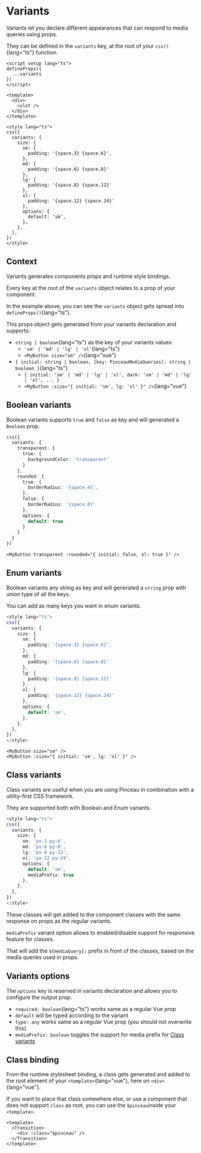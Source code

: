 # Variants

Variants let you declare different appearances that can respond to media queries using props.

They can be defined in the `variants` key, at the root of your `css()`{lang="ts"} function.

```vue
<script setup lang="ts">
defineProps({
  ...variants
})
</script>

<template>
  <div>
    <slot />
  </div>
</template>

<style lang="ts">
css({
  variants: {
    size: {
      sm: {
        padding: '{space.3} {space.6}',
      },
      md: {
        padding: '{space.6} {space.8}'
      },
      lg: {
        padding: '{space.8} {space.12}'
      },
      xl: {
        padding: '{space.12} {space.24}'
      },
      options: {
        default: 'sm',
      },
    },
  },
})
</style>
```

## Context

Variants generates components props and runtime style bindings.

Every key at the root of the `variants` object relates to a prop of your component.

In the example above, you can see the `variants` object gets spread into `defineProps()`{lang="ts"}.

This props object gets generated from your variants declaration and supports:

- `string | boolean`{lang="ts"} as the key of your variants values
  - `'sm' | 'md' | 'lg' | 'xl'`{lang="ts"}
  - `<MyButton size="sm" />`{lang="vue"}
- `{ initial: string | boolean, [key: PinceauMediaQueries]: string | boolean }`{lang="ts"}
  - `{ initial: 'sm' | 'md' | 'lg' | 'xl', dark: 'sm' | 'md' | 'lg' | 'xl', ... }`
  - `<MyButton :size="{ initial: 'sm', lg: 'xl' }" />`{lang="vue"}

## Boolean variants

Boolean variants supports `true` and `false` as key and will generated a `Boolean` prop.

```ts
css({
  variants: {
    transparent: {
      true: {
        backgroundColor: 'transparent'
      }
    },
    rounded: {
      true: {
        borderRadius: '{space.4}',
      },
      false: {
        borderRadius: '{space.0}'
      },
      options: {
        default: true
      }
    }
  }
})
```

```vue
<MyButton transparent :rounded="{ initial: false, xl: true }" />
```

## Enum variants

Boolean variants any string as key and will generated a `string` prop with union type of all the keys.

You can add as many keys you want in enum variants.

```ts
<style lang="ts">
css({
  variants: {
    size: {
      sm: {
        padding: '{space.3} {space.6}',
      },
      md: {
        padding: '{space.6} {space.8}'
      },
      lg: {
        padding: '{space.8} {space.12}'
      },
      xl: {
        padding: '{space.12} {space.24}'
      },
      options: {
        default: 'sm',
      },
    },
  },
})
</style>
```

```vue
<MyButton size="sm" />
<MyButton :size="{ initial: 'sm', lg: 'xl' }" />
```

## Class variants

Class variants are useful when you are using Pinceau in combination with a utility-first CSS framework.

They are supported both with Boolean and Enum variants.

```ts
<style lang="ts">
css({
  variants: {
    size: {
      sm: 'px-3 py-6',
      md: 'px-6 py-8',
      lg: 'px-8 py-12',
      xl: 'px-12 py-24',
      options: {
        default: 'sm',
        mediaPrefix: true
      },
    },
  },
})
</style>
```

These classes will get added to the component classes with the same response on props as the regular variants.

`mediaPrefix` variant option allows to enabled/disable support for responsive feature for classes.

That will add the `${mediaQuery}:` prefix in front of the classes, based on the media queries used in props.

## Variants options

The `options` key is reserved in variants declaration and allows you to configure the output prop.

- `required: boolean`{lang="ts"} works same as a regular Vue prop
- `default` will be typed according to the variant
- `type: any` works same as a regular Vue prop (you should not overwrite this)
- `mediaPrefix: boolean` toggles the support for media prefix for [Class variants](#class-variants)

## Class binding

From the runtime stylesheet binding, a class gets generated and added to the root element of your `<template>`{lang="vue"}, here on `<div>`{lang="vue"}.

If you want to place that class somewhere else, or use a component that does not support `class` as root, you can use the `$pinceau`inside your `<template>`.

```vue
<template>
  <Transition>
    <div :class="$pinceau" />
  </Transition>
</template>
```
